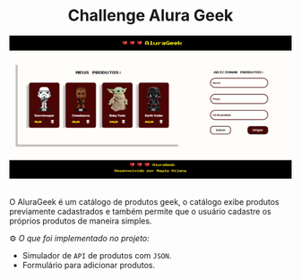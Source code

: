 <h1 align="center">Challenge Alura Geek</h1>

<img src="./public/images/teladoprojeto.png">

##

O AluraGeek é um catálogo de produtos geek, o catálogo exibe produtos previamente cadastrados e também permite que o usuário cadastre os próprios produtos de maneira simples.

⚙️ _O que foi implementado no projeto:_

- Simulador de `API` de produtos com `JSON`.
- Formulário para adicionar produtos.



